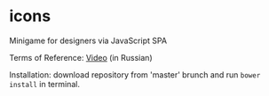 icons
=====

Minigame for designers via JavaScript SPA

Terms of Reference: [Video](https://www.dropbox.com/s/8h47hc258pj5r6k/how%20the%20game%20works.mp4) (in Russian)

Installation: download repository from 'master' brunch and run `bower install` in terminal.
